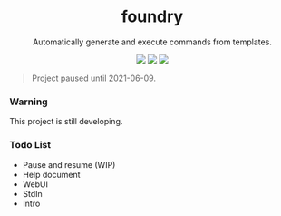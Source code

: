 <div align="center">
<h1>foundry</h1>
<p>Automatically generate and execute commands from templates.</p>
<img src="https://flat.badgen.net/travis/kkocdko/foundry?color=4caf50">
<img src="https://flat.badgen.net/github/release/kkocdko/foundry?color=4caf50">
<img src="https://flat.badgen.net/github/license/kkocdko/foundry?color=4caf50">
</div>

> Project paused until 2021-06-09.

### Warning

This project is still developing.

### Todo List

* Pause and resume (WIP)
* Help document
* WebUI
* StdIn
* Intro

